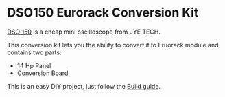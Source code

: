 # DSO150 Eurorack Conversion Kit
[DSO 150](https://www.banggood.com/Orignal-JYE-Tech-DS0150-15001K-DSO-SHELL-DIY-Digital-Oscilloscope-Kit-With-Housing-p-1093865.html?p=PN14171629793201505V&cur_warehouse=CN) Is a cheap mini oscilloscope from JYE TECH.

This conversion kit lets you the ability to convert it to Eruorack module and contains two parts:

* 14 Hp Panel
* Conversion Board

This is an easy DIY project, just follow the [Build guide](https://github.com/Shayshez/DSO150-Euro-Scope/blob/master/DSO-150-Eurorack-Conversion-Kit-v1.pdf).
